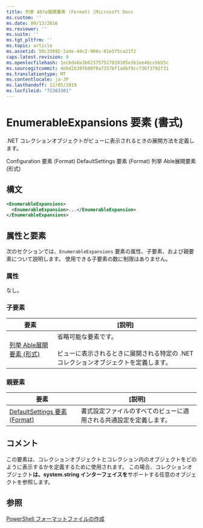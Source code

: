 ```yaml
---
title: 列挙 Able展開要素 (Format) |Microsoft Docs
ms.custom: ''
ms.date: 09/13/2016
ms.reviewer: ''
ms.suite: ''
ms.tgt_pltfrm: ''
ms.topic: article
ms.assetid: 50c33892-2ade-44c2-906c-81e5f5ca21f2
caps.latest.revision: 9
ms.openlocfilehash: 1ecbda8a3b623757517019105e3b1ee46ccbb55c
ms.sourcegitcommit: debd2b38fb8070a7357bf1a4bf9cc736f3702f31
ms.translationtype: MT
ms.contentlocale: ja-JP
ms.lasthandoff: 12/05/2019
ms.locfileid: "72363301"
---
```

# <a name="enumerableexpansions-element-format"></a>EnumerableExpansions 要素 (書式)

.NET コレクションオブジェクトがビューに表示されるときの展開方法を定義します。

Configuration 要素 (Format) DefaultSettings 要素 (Format) 列挙 Able展開要素 (形式)

## <a name="syntax"></a>構文

```xml
<EnumerableExpansions>
  <EnumerableExpansion>...</EnumerableExpansion>
</EnumerableExpansions>
```

## <a name="attributes-and-elements"></a>属性と要素

次のセクションでは、`EnumerableExpansions` 要素の属性、子要素、および親要素について説明します。 使用できる子要素の数に制限はありません。

### <a name="attributes"></a>属性

なし。

### <a name="child-elements"></a>子要素

|要素|[説明]|
|-------------|-----------------|
|[列挙 Able展開要素 (形式)](./enumerableexpansion-element-format.md)|省略可能な要素です。<br /><br /> ビューに表示されるときに展開される特定の .NET コレクションオブジェクトを定義します。|

### <a name="parent-elements"></a>親要素

|要素|[説明]|
|-------------|-----------------|
|[DefaultSettings 要素 (Format)](./defaultsettings-element-format.md)|書式設定ファイルのすべてのビューに適用される共通設定を定義します。|

## <a name="remarks"></a>コメント

この要素は、コレクションオブジェクトとコレクション内のオブジェクトをどのように表示するかを定義するために使用されます。 この場合、コレクションオブジェクト**は、system.string インターフェイスを**サポートする任意のオブジェクトを参照します。

## <a name="see-also"></a>参照

[PowerShell フォーマットファイルの作成](./writing-a-powershell-formatting-file.md)
